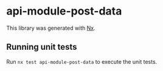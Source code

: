 # api-module-post-data

This library was generated with [Nx](https://nx.dev).

## Running unit tests

Run `nx test api-module-post-data` to execute the unit tests.
